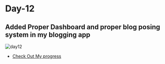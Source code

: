 # Day-12
## Added Proper Dashboard and proper blog posing system in my blogging app

![day12](https://github.com/Akash-nath29/100daysOfCode/assets/100131577/3857f529-a539-4ee3-9451-1a4ec58532c0)


- [Check Out My progress](https://100daysofcode2023.netlify.app)
